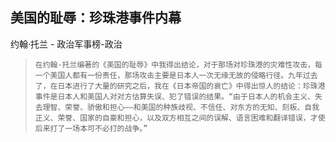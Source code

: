 ## 美国的耻辱：珍珠港事件内幕

约翰·托兰  -  政治军事榜-政治

>     在约翰·托兰编著的《美国的耻辱》中我得出结论，对于那场对珍珠港的灾难性攻击，每一个美国人都有一份责任，那场攻击主要是日本人一次无缘无故的侵略行径。九年过去了，在日本进行了大量的研究之后，我在《日本帝国的衰亡》中得出惊人的结论：珍珠港事件是日本人和美国人对对方估算失误、犯了错误的结果。“由于日本人的机会主义、失去理智、荣誉、骄傲和担心——和美国的种族歧视、不信任、对东方的无知、刻板、自我正义、荣誉、国家的自豪和担心，以及双方相互之间的误解、语言困难和翻译错误，才使后来打了一场本可不必打的战争。”
